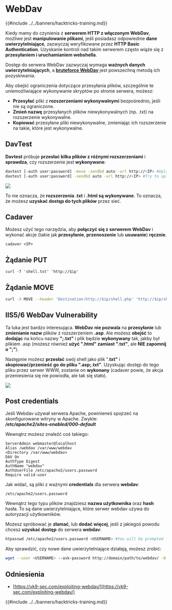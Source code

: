 # WebDav

{{#include ../../banners/hacktricks-training.md}}

Kiedy mamy do czynienia z **serwerem HTTP z włączonym WebDav**, możliwe jest **manipulowanie plikami**, jeśli posiadasz odpowiednie **dane uwierzytelniające**, zazwyczaj weryfikowane przez **HTTP Basic Authentication**. Uzyskanie kontroli nad takim serwerem często wiąże się z **przesyłaniem i uruchamianiem webshella**.

Dostęp do serwera WebDav zazwyczaj wymaga **ważnych danych uwierzytelniających**, a [**bruteforce WebDav**](../../generic-hacking/brute-force.md#http-basic-auth) jest powszechną metodą ich pozyskiwania.

Aby obejść ograniczenia dotyczące przesyłania plików, szczególnie te uniemożliwiające wykonywanie skryptów po stronie serwera, możesz:

- **Przesyłać** pliki z **rozszerzeniami wykonywalnymi** bezpośrednio, jeśli nie są ograniczone.
- **Zmień nazwę** przesyłanych plików niewykonywalnych (np. .txt) na rozszerzenie wykonywalne.
- **Kopiować** przesyłane pliki niewykonywalne, zmieniając ich rozszerzenie na takie, które jest wykonywalne.

## DavTest

**Davtest** próbuje **przesłać kilka plików z różnymi rozszerzeniami** i **sprawdza**, czy rozszerzenie jest **wykonywane**:
```bash
davtest [-auth user:password] -move -sendbd auto -url http://<IP> #Uplaod .txt files and try to move it to other extensions
davtest [-auth user:password] -sendbd auto -url http://<IP> #Try to upload every extension
```
![](<../../images/image (851).png>)

To nie oznacza, że **rozszerzenia .txt** i **.html są wykonywane**. To oznacza, że możesz **uzyskać dostęp do tych plików** przez sieć.

## Cadaver

Możesz użyć tego narzędzia, aby **połączyć się z serwerem WebDav** i wykonać akcje (takie jak **przesyłanie**, **przenoszenie** lub **usuwanie**) **ręcznie**.
```
cadaver <IP>
```
## Żądanie PUT
```
curl -T 'shell.txt' 'http://$ip'
```
## Żądanie MOVE
```bash
curl -X MOVE --header 'Destination:http://$ip/shell.php' 'http://$ip/shell.txt'
```
## IIS5/6 WebDav Vulnerability

Ta luka jest bardzo interesująca. **WebDav** **nie pozwala** na **przesyłanie** lub **zmienianie nazw** plików z rozszerzeniem **.asp**. Ale możesz **obejść** to **dodając** na końcu nazwy **";.txt"** i plik będzie **wykonywany** tak, jakby był plikiem .asp (możesz również **użyć ".html" zamiast ".txt"**, ale **NIE zapomnij o ";"**).

Następnie możesz **przesłać** swój shell jako plik ".**txt"** i **skopiować/przenieść go do pliku ".asp;.txt"**. Uzyskując dostęp do tego pliku przez serwer WWW, zostanie on **wykonany** (cadaver powie, że akcja przeniesienia się nie powiodła, ale tak się stało).

![](<../../images/image (1092).png>)

## Post credentials

Jeśli Webdav używał serwera Apache, powinieneś spojrzeć na skonfigurowane witryny w Apache. Zwykle:\
_**/etc/apache2/sites-enabled/000-default**_

Wewnątrz możesz znaleźć coś takiego:
```
ServerAdmin webmaster@localhost
Alias /webdav /var/www/webdav
<Directory /var/www/webdav>
DAV On
AuthType Digest
AuthName "webdav"
AuthUserFile /etc/apache2/users.password
Require valid-user
```
Jak widać, są pliki z ważnymi **credentials** dla serwera **webdav**:
```
/etc/apache2/users.password
```
Wewnątrz tego typu plików znajdziesz **nazwa użytkownika** oraz **hash** hasła. To są dane uwierzytelniające, które serwer webdav używa do autoryzacji użytkowników.

Możesz spróbować je **złamać**, lub **dodać więcej**, jeśli z jakiegoś powodu chcesz **uzyskać dostęp** do serwera **webdav**:
```bash
htpasswd /etc/apache2/users.password <USERNAME> #You will be prompted for the password
```
Aby sprawdzić, czy nowe dane uwierzytelniające działają, możesz zrobić:
```bash
wget --user <USERNAME> --ask-password http://domain/path/to/webdav/ -O - -q
```
## Odniesienia

- [https://vk9-sec.com/exploiting-webdav/](https://vk9-sec.com/exploiting-webdav/)

{{#include ../../banners/hacktricks-training.md}}

